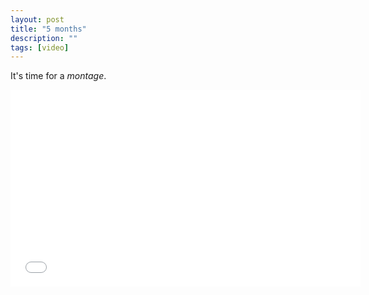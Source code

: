 ```yaml
---
layout: post
title: "5 months"
description: ""
tags: [video]
---
```


It's time for a _montage_.

<iframe width="560" height="315" src="//www.youtube.com/embed/S22Jyog5j1s" frameborder="0"></iframe>
